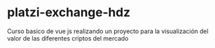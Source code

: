 # platzi-exchange-hdz

Curso basico de vue js realizando un proyecto para la visualización del valor de las diferentes criptos del mercado
